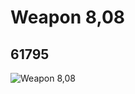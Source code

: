 # Weapon 8,08
## 61795
![Weapon 8,08](https://lc-www-live-s.legocdn.com/media/bricks/5/2/4525705.jpg)